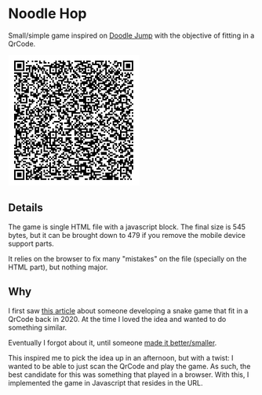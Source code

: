 # Noodle Hop

Small/simple game inspired on [Doodle Jump](https://doodlejump.pro) with the
objective of fitting in a QrCode.

![QrCode of the game](./noodle_hop.png)

## Details

The game is single HTML file with a javascript block. The final size is 545
bytes, but it can be brought down to 479 if you remove the mobile device support
parts.

It relies on the browser to fix many "mistakes" on the file (specially on the
HTML part), but nothing major.

## Why

I first saw
[this article](https://hackaday.com/2020/08/17/fitting-snake-into-a-qr-code)
about someone developing a snake game that fit in a QrCode back in 2020. At the
time I loved the idea and wanted to do something similar.

Eventually I forgot about it, until someone
[made it better/smaller](https://hackaday.com/2023/08/03/its-snake-in-a-qr-code-but-smaller).

This inspired me to pick the idea up in an afternoon, but with a twist: I wanted
to be able to just scan the QrCode and play the game. As such, the best
candidate for this was something that played in a browser. With this, I
implemented the game in Javascript that resides in the URL.
